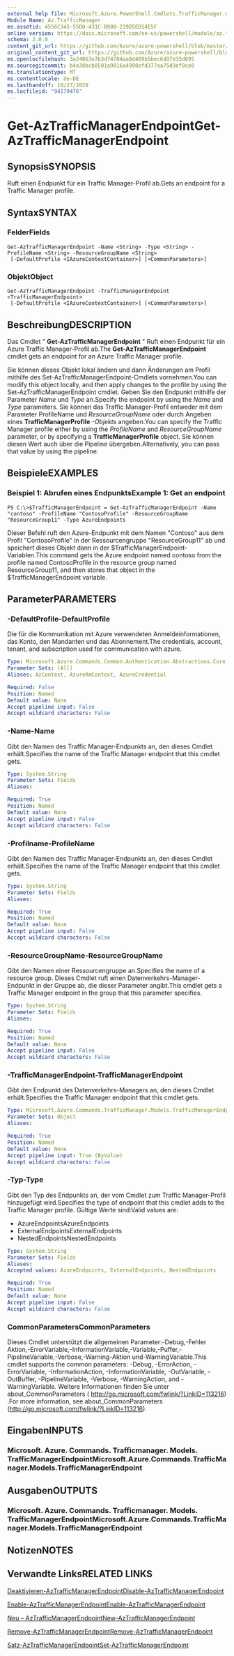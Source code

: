 ```yaml
---
external help file: Microsoft.Azure.PowerShell.Cmdlets.TrafficManager.dll-Help.xml
Module Name: Az.TrafficManager
ms.assetid: 4556C345-55D0-431C-B980-219D5ED14E5F
online version: https://docs.microsoft.com/en-us/powershell/module/az.trafficmanager/get-aztrafficmanagerendpoint
schema: 2.0.0
content_git_url: https://github.com/Azure/azure-powershell/blob/master/src/TrafficManager/TrafficManager/help/Get-AzTrafficManagerEndpoint.md
original_content_git_url: https://github.com/Azure/azure-powershell/blob/master/src/TrafficManager/TrafficManager/help/Get-AzTrafficManagerEndpoint.md
ms.openlocfilehash: 3a24063e7b3d74704aa8d409b5bec6d87e35d095
ms.sourcegitcommit: b4a38bcb0501a9016a4998efd377aa75d3ef9ce8
ms.translationtype: MT
ms.contentlocale: de-DE
ms.lasthandoff: 10/27/2020
ms.locfileid: "94179476"
---
```

# <span data-ttu-id="12832-101">Get-AzTrafficManagerEndpoint</span><span class="sxs-lookup"><span data-stu-id="12832-101">Get-AzTrafficManagerEndpoint</span></span>

## <span data-ttu-id="12832-102">Synopsis</span><span class="sxs-lookup"><span data-stu-id="12832-102">SYNOPSIS</span></span>
<span data-ttu-id="12832-103">Ruft einen Endpunkt für ein Traffic Manager-Profil ab.</span><span class="sxs-lookup"><span data-stu-id="12832-103">Gets an endpoint for a Traffic Manager profile.</span></span>

## <span data-ttu-id="12832-104">Syntax</span><span class="sxs-lookup"><span data-stu-id="12832-104">SYNTAX</span></span>

### <span data-ttu-id="12832-105">Felder</span><span class="sxs-lookup"><span data-stu-id="12832-105">Fields</span></span>
```
Get-AzTrafficManagerEndpoint -Name <String> -Type <String> -ProfileName <String> -ResourceGroupName <String>
 [-DefaultProfile <IAzureContextContainer>] [<CommonParameters>]
```

### <span data-ttu-id="12832-106">Objekt</span><span class="sxs-lookup"><span data-stu-id="12832-106">Object</span></span>
```
Get-AzTrafficManagerEndpoint -TrafficManagerEndpoint <TrafficManagerEndpoint>
 [-DefaultProfile <IAzureContextContainer>] [<CommonParameters>]
```

## <span data-ttu-id="12832-107">Beschreibung</span><span class="sxs-lookup"><span data-stu-id="12832-107">DESCRIPTION</span></span>
<span data-ttu-id="12832-108">Das Cmdlet " **Get-AzTrafficManagerEndpoint** " Ruft einen Endpunkt für ein Azure Traffic Manager-Profil ab.</span><span class="sxs-lookup"><span data-stu-id="12832-108">The **Get-AzTrafficManagerEndpoint** cmdlet gets an endpoint for an Azure Traffic Manager profile.</span></span>

<span data-ttu-id="12832-109">Sie können dieses Objekt lokal ändern und dann Änderungen am Profil mithilfe des Set-AzTrafficManagerEndpoint-Cmdlets vornehmen.</span><span class="sxs-lookup"><span data-stu-id="12832-109">You can modify this object locally, and then apply changes to the profile by using the Set-AzTrafficManagerEndpoint cmdlet.</span></span>
<span data-ttu-id="12832-110">Geben Sie den Endpunkt mithilfe der Parameter *Name* und *Type* an.</span><span class="sxs-lookup"><span data-stu-id="12832-110">Specify the endpoint by using the *Name* and *Type* parameters.</span></span>
<span data-ttu-id="12832-111">Sie können das Traffic Manager-Profil entweder mit dem Parameter ProfileName und *ResourceGroupName* oder durch Angeben eines **TrafficManagerProfile** *-Objekts* angeben.</span><span class="sxs-lookup"><span data-stu-id="12832-111">You can specify the Traffic Manager profile either by using the *ProfileName* and *ResourceGroupName* parameter, or by specifying a **TrafficManagerProfile** object.</span></span>
<span data-ttu-id="12832-112">Sie können diesen Wert auch über die Pipeline übergeben.</span><span class="sxs-lookup"><span data-stu-id="12832-112">Alternatively, you can pass that value by using the pipeline.</span></span>

## <span data-ttu-id="12832-113">Beispiele</span><span class="sxs-lookup"><span data-stu-id="12832-113">EXAMPLES</span></span>

### <span data-ttu-id="12832-114">Beispiel 1: Abrufen eines Endpunkts</span><span class="sxs-lookup"><span data-stu-id="12832-114">Example 1: Get an endpoint</span></span>
```
PS C:\>$TrafficManagerEndpoint = Get-AzTrafficManagerEndpoint -Name "contoso" -ProfileName "ContosoProfile" -ResourceGroupName "ResourceGroup11" -Type AzureEndpoints
```

<span data-ttu-id="12832-115">Dieser Befehl ruft den Azure-Endpunkt mit dem Namen "Contoso" aus dem Profil "ContosoProfile" in der Ressourcengruppe "ResourceGroup11" ab und speichert dieses Objekt dann in der $TrafficManagerEndpoint-Variablen.</span><span class="sxs-lookup"><span data-stu-id="12832-115">This command gets the Azure endpoint named contoso from the profile named ContosoProfile in the resource group named ResourceGroup11, and then stores that object in the $TrafficManagerEndpoint variable.</span></span>

## <span data-ttu-id="12832-116">Parameter</span><span class="sxs-lookup"><span data-stu-id="12832-116">PARAMETERS</span></span>

### <span data-ttu-id="12832-117">-DefaultProfile</span><span class="sxs-lookup"><span data-stu-id="12832-117">-DefaultProfile</span></span>
<span data-ttu-id="12832-118">Die für die Kommunikation mit Azure verwendeten Anmeldeinformationen, das Konto, den Mandanten und das Abonnement.</span><span class="sxs-lookup"><span data-stu-id="12832-118">The credentials, account, tenant, and subscription used for communication with azure.</span></span>

```yaml
Type: Microsoft.Azure.Commands.Common.Authentication.Abstractions.Core.IAzureContextContainer
Parameter Sets: (All)
Aliases: AzContext, AzureRmContext, AzureCredential

Required: False
Position: Named
Default value: None
Accept pipeline input: False
Accept wildcard characters: False
```

### <span data-ttu-id="12832-119">-Name</span><span class="sxs-lookup"><span data-stu-id="12832-119">-Name</span></span>
<span data-ttu-id="12832-120">Gibt den Namen des Traffic Manager-Endpunkts an, den dieses Cmdlet erhält.</span><span class="sxs-lookup"><span data-stu-id="12832-120">Specifies the name of the Traffic Manager endpoint that this cmdlet gets.</span></span>

```yaml
Type: System.String
Parameter Sets: Fields
Aliases:

Required: True
Position: Named
Default value: None
Accept pipeline input: False
Accept wildcard characters: False
```

### <span data-ttu-id="12832-121">-Profilname</span><span class="sxs-lookup"><span data-stu-id="12832-121">-ProfileName</span></span>
<span data-ttu-id="12832-122">Gibt den Namen des Traffic Manager-Endpunkts an, den dieses Cmdlet erhält.</span><span class="sxs-lookup"><span data-stu-id="12832-122">Specifies the name of the Traffic Manager endpoint that this cmdlet gets.</span></span>

```yaml
Type: System.String
Parameter Sets: Fields
Aliases:

Required: True
Position: Named
Default value: None
Accept pipeline input: False
Accept wildcard characters: False
```

### <span data-ttu-id="12832-123">-ResourceGroupName</span><span class="sxs-lookup"><span data-stu-id="12832-123">-ResourceGroupName</span></span>
<span data-ttu-id="12832-124">Gibt den Namen einer Ressourcengruppe an.</span><span class="sxs-lookup"><span data-stu-id="12832-124">Specifies the name of a resource group.</span></span>
<span data-ttu-id="12832-125">Dieses Cmdlet ruft einen Datenverkehrs-Manager-Endpunkt in der Gruppe ab, die dieser Parameter angibt.</span><span class="sxs-lookup"><span data-stu-id="12832-125">This cmdlet gets a Traffic Manager endpoint in the group that this parameter specifies.</span></span>

```yaml
Type: System.String
Parameter Sets: Fields
Aliases:

Required: True
Position: Named
Default value: None
Accept pipeline input: False
Accept wildcard characters: False
```

### <span data-ttu-id="12832-126">-TrafficManagerEndpoint</span><span class="sxs-lookup"><span data-stu-id="12832-126">-TrafficManagerEndpoint</span></span>
<span data-ttu-id="12832-127">Gibt den Endpunkt des Datenverkehrs-Managers an, den dieses Cmdlet erhält.</span><span class="sxs-lookup"><span data-stu-id="12832-127">Specifies the Traffic Manager endpoint that this cmdlet gets.</span></span>

```yaml
Type: Microsoft.Azure.Commands.TrafficManager.Models.TrafficManagerEndpoint
Parameter Sets: Object
Aliases:

Required: True
Position: Named
Default value: None
Accept pipeline input: True (ByValue)
Accept wildcard characters: False
```

### <span data-ttu-id="12832-128">-Typ</span><span class="sxs-lookup"><span data-stu-id="12832-128">-Type</span></span>
<span data-ttu-id="12832-129">Gibt den Typ des Endpunkts an, der vom Cmdlet zum Traffic Manager-Profil hinzugefügt wird.</span><span class="sxs-lookup"><span data-stu-id="12832-129">Specifies the type of endpoint that this cmdlet adds to the Traffic Manager profile.</span></span>
<span data-ttu-id="12832-130">Gültige Werte sind:</span><span class="sxs-lookup"><span data-stu-id="12832-130">Valid values are:</span></span> 

- <span data-ttu-id="12832-131">AzureEndpoints</span><span class="sxs-lookup"><span data-stu-id="12832-131">AzureEndpoints</span></span>
- <span data-ttu-id="12832-132">ExternalEndpoints</span><span class="sxs-lookup"><span data-stu-id="12832-132">ExternalEndpoints</span></span>
- <span data-ttu-id="12832-133">NestedEndpoints</span><span class="sxs-lookup"><span data-stu-id="12832-133">NestedEndpoints</span></span>

```yaml
Type: System.String
Parameter Sets: Fields
Aliases:
Accepted values: AzureEndpoints, ExternalEndpoints, NestedEndpoints

Required: True
Position: Named
Default value: None
Accept pipeline input: False
Accept wildcard characters: False
```

### <span data-ttu-id="12832-134">CommonParameters</span><span class="sxs-lookup"><span data-stu-id="12832-134">CommonParameters</span></span>
<span data-ttu-id="12832-135">Dieses Cmdlet unterstützt die allgemeinen Parameter:-Debug,-Fehler Aktion,-ErrorVariable,-InformationVariable,-Variable,-Puffer,-PipelineVariable,-Verbose,-Warning-Aktion und-WarningVariable.</span><span class="sxs-lookup"><span data-stu-id="12832-135">This cmdlet supports the common parameters: -Debug, -ErrorAction, -ErrorVariable, -InformationAction, -InformationVariable, -OutVariable, -OutBuffer, -PipelineVariable, -Verbose, -WarningAction, and -WarningVariable.</span></span> <span data-ttu-id="12832-136">Weitere Informationen finden Sie unter about_CommonParameters ( http://go.microsoft.com/fwlink/?LinkID=113216) .</span><span class="sxs-lookup"><span data-stu-id="12832-136">For more information, see about_CommonParameters (http://go.microsoft.com/fwlink/?LinkID=113216).</span></span>

## <span data-ttu-id="12832-137">Eingaben</span><span class="sxs-lookup"><span data-stu-id="12832-137">INPUTS</span></span>

### <span data-ttu-id="12832-138">Microsoft. Azure. Commands. Trafficmanager. Models. TrafficManagerEndpoint</span><span class="sxs-lookup"><span data-stu-id="12832-138">Microsoft.Azure.Commands.TrafficManager.Models.TrafficManagerEndpoint</span></span>

## <span data-ttu-id="12832-139">Ausgaben</span><span class="sxs-lookup"><span data-stu-id="12832-139">OUTPUTS</span></span>

### <span data-ttu-id="12832-140">Microsoft. Azure. Commands. Trafficmanager. Models. TrafficManagerEndpoint</span><span class="sxs-lookup"><span data-stu-id="12832-140">Microsoft.Azure.Commands.TrafficManager.Models.TrafficManagerEndpoint</span></span>

## <span data-ttu-id="12832-141">Notizen</span><span class="sxs-lookup"><span data-stu-id="12832-141">NOTES</span></span>

## <span data-ttu-id="12832-142">Verwandte Links</span><span class="sxs-lookup"><span data-stu-id="12832-142">RELATED LINKS</span></span>

[<span data-ttu-id="12832-143">Deaktivieren-AzTrafficManagerEndpoint</span><span class="sxs-lookup"><span data-stu-id="12832-143">Disable-AzTrafficManagerEndpoint</span></span>](./Disable-AzTrafficManagerEndpoint.md)

[<span data-ttu-id="12832-144">Enable-AzTrafficManagerEndpoint</span><span class="sxs-lookup"><span data-stu-id="12832-144">Enable-AzTrafficManagerEndpoint</span></span>](./Enable-AzTrafficManagerEndpoint.md)

[<span data-ttu-id="12832-145">Neu – AzTrafficManagerEndpoint</span><span class="sxs-lookup"><span data-stu-id="12832-145">New-AzTrafficManagerEndpoint</span></span>](./New-AzTrafficManagerEndpoint.md)

[<span data-ttu-id="12832-146">Remove-AzTrafficManagerEndpoint</span><span class="sxs-lookup"><span data-stu-id="12832-146">Remove-AzTrafficManagerEndpoint</span></span>](./Remove-AzTrafficManagerEndpoint.md)

[<span data-ttu-id="12832-147">Satz-AzTrafficManagerEndpoint</span><span class="sxs-lookup"><span data-stu-id="12832-147">Set-AzTrafficManagerEndpoint</span></span>](./Set-AzTrafficManagerEndpoint.md)


